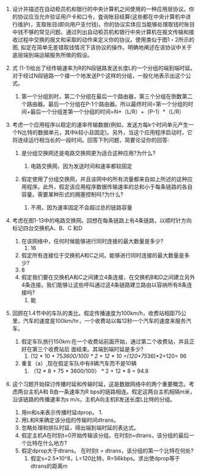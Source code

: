 1. 设计并描述在自动柜员机和银行的中央计算机之间使用的一种应用层协议。你的协议应当允许验证用户卡和口令，査询账目结算(这些都在中央计算机中进行维护)，支取账目(即向用户支付钱)。你的协议实体应当能够处理取钱时账目中钱不够的常见问题。通过列出自动柜员机和银行中央计算机在报文传输和接收过程中交换的报文和采取的动作来定义你的协议。使用类似于图1・2所示的图, 拟定在简单无差错取钱情况下该协议的操作。明确地阐述在该协议中关于底层端到端运输服务所做的假设。

2. 式 (1-1)给出了经传输速率为R的N段链路发送长度L的一个分组的端到端时延。对于经过N段链路一个接一个地发送P个这样的分组，一般化地表示出这个公式。

   1. 第一个分组到时，第二个分组在最后一个路由器，第三个分组在倒数第二个路由器。最后一个分组在P-1个路由器。所以最终时间=第一个分组的时间+最后一个分组差第一个分组的时间=N\*（L/R）+（P-1）\*（L/R）

3. 考虑一个应用程序以稳定的速率传输数据(例如，发送方每k个时间单元产生一个N比特的数据单元，其中k较小且固定)。另外，当这个应用程序启动时，它将连续运行相当长的一段时间。回答下列问题，简要论证你的回答:
     1. 是分组交换网还是电路交换网更为适合这种应用?为什么?
         1. 电路交换网，因为发送时间和速率都较固定

   2. 假定使用了分组交换网，并且该网中的所有流量都来自如上所述的这种应用程序。此外，假定该应用程序数据传输速率的总和小于每条链路的各自容量。需要某种形式的拥塞控制吗?为什么?
      1. 不用，因为速率固定不会超过总的链路容量

4. 考虑在图1-13中的电路交换网。回想在每条链路上有4条链路，以顺时针方向标记四台交换机A、B、C 和D

   1. 在该网络中，任何时候能够进行同时连接的最大数量是多少?
      1. 16
   2.  假定所有连接位于交换机A和C之间。能够进行同时连接的最大数量是多少?
      1. 8
   3. 假定我们要在交换机A和C之间建立4条连接，在交换机B和D之间建立另外4条连接。我们能够让这些呼叫通过这4条链路建立路由以容纳所有8条连接吗?
      1. 能

5. 回顾在1.4节中的车队的类比。假定传播速度为100km/h，收费站相距75公里，汽车的速度是100km/hr，一个收费站以每12秒一个汽车的速度来服务汽车。

   1. 假定车队旅行150km:在一个收费站前面开始，通过第二个收费站，并且正好在第三个收费站后 面结束。其端到端时延是多少?
      1. (12 * 10 + 75*3600/100)  * 2 + 12 * 10 =(120+75*36)\*2+120= 96
   2. 重复（a）,现在假定车队中有8辆汽车而不是10辆
      1. （12 * 8 + 75 * 3600/100） * 2 + 12 * 8 = 94.8

6. 这个习题开始探讨传播时延和传输时延，这是数据网络中的两个重要概念。考虑两台主机A和 B由一条速率为R bps的链路相连。假定这两台主机相隔m米，沿该链路的传播速率为s m/s，主机A向主机B发送长度L比特的分组。
     1. 用m和s来表示传播时延dprop。
         1. 
     2.  用L和R来确定该分组的传输时间dtrans。
     3. 忽略处理和排队时延，得出端到端时延的表达式。
     4.  假定主机A在时刻t=0开始传输该分组。在时刻t=dtrans，该分组的最后一个比特在什么地方?
     5.  假定dprop大于dtrans。 在时刻t *=* dtrans，该分组的第一个比特在何处?
         1.  假定s=2.5*10^8，L=120比特，R=56kbps。求出使dprop等于dtrans的距离m





